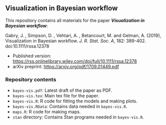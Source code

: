 ## Visualization in Bayesian workflow

This repository contains all materials for the paper **_Visualization in Bayesian workflow_**:    

Gabry, J. , Simpson, D. , Vehtari, A. , Betancourt, M. and Gelman, A. (2019),     
Visualization in Bayesian workflow. _J. R. Stat. Soc. A_, 182: 389-402. doi:10.1111/rssa.12378


* Published version: https://rss.onlinelibrary.wiley.com/doi/full/10.1111/rssa.12378
* arXiv preprint: https://arxiv.org/pdf/1709.01449.pdf

### Repository contents

* `bayes-vis.pdf`: Latest draft of the paper as PDF.
* `bayes-vis.tex`: Main tex file for the paper.
* `bayes-vis.R`: R code for fitting the models and making plots.
* `bayes-vis.RData`: Contains data needed in `bayes-vis.R`.
* `maps.R`: R code for making maps.
* `stan` directory: Contains Stan programs needed in `bayes-vis.R`.
